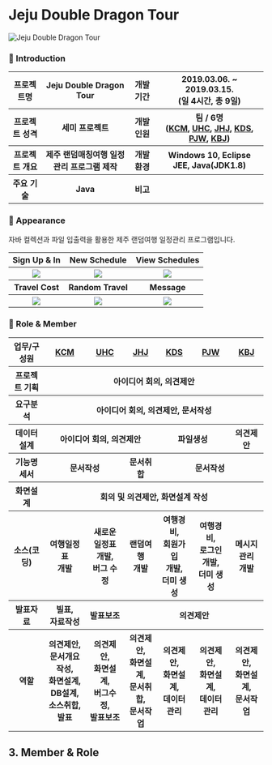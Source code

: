# Jeju Double Dragon Tour

![Jeju Double Dragon Tour](https://lh3.googleusercontent.com/zYM8Ga_l1m9i_AANkII8awIrFMilcT8-_bB8NPGNtfQAugV4DgOE0ZaoXCf-6OaNEt9rU-lhwZXYtDemSTfKZRq_1yy79Yus-Jc5ih98gTzoMilTh73INbarBIbu1hjF_1UDN_HYrKjMyHYOwCpBNeNZHRXQZvvKmMo2eTmjKFmZ_iIQIRHfPO22ah5I1ZNqQj2utEtBPT4ebBEeo7mEetk6U8msR1W6QOSMQLDSzcSV3UHds_pjo-hS9We5CMf9HyMsyrt4r3Tr_DznfCRZN_JwIZge4mgD8VBphFzc76QDDqu6QKv6rjjX1eZB6qI19XxARHkajGWNK9CKqgFtC4UO7gMur-WbECdpNTRGSVD2Xg28bQdYaglf6pibYj3aiAGybqLby5rGGj0IDbPHWj5mBvuZI_zG-Jp--HtqA4HenE2IVxL92btblWmkMcF5nrbioQOJd_N4LVtyGzypdMmfDximKzrSSQQj9ju9pSAVbCKGetTT6dpN01NG9D2z8oOgxSWgxaBiAP0DWMRoXBAQPJ3Hki4zJ9_lGRU0uhIkXgQcLzu0ItOY6R7FG9k4JmOwNn7wIhOumZDcs4bQRERDUOWmwN_EHkEeQP3q1aU_Xezg7XBEkpO4wl7gVwGJjzEEjN3a_MhWZew_IP1l1gnUKdQ448gxsO5V813EdLTJ1SEP3K4o7DMmmUhDrg=w1454-h969-no "Preview")

### 👋 Introduction

<table>
    <tr>
        <th>프로젝트명</th>
        <th>Jeju Double Dragon Tour</th>
        <th>개발 기간</th>
        <th>2019.03.06. ~ 2019.03.15. <br>(일 4시간, 총 9일)</th>
    </tr>
    <tr>
        <th>프로젝트 성격</th>
        <th>세미 프로젝트</th>
        <th>개발 인원</th>
        <th>팀 / 6명<br>
          (<a href="https://github.com/chanmi-kim">KCM</a>,
          <a href="https://github.com/mygom1171">UHC</a>,
          <a href="https://github.com/heejeen">JHJ</a>,
          <a href="https://github.com/kdsss123">KDS</a>,
          <a href="https://github.com/junwoooo123">PJW</a>,
          <a href="https://github.com/grills14">KBJ</a>)
      </th>
    </tr>
      <tr>
        <th>프로젝트 개요</th>
        <th>제주 랜덤매칭여행 일정관리 프로그램 제작</th>
        <th>개발 환경</th>
        <th>Windows 10, Eclipse JEE, Java(JDK1.8)</th>
    </tr>
        <tr>
        <th>주요 기술</th>
        <th>Java</th>
        <th>비고</th>
        <th> </th>
    </tr>
</table>

### 📼 Appearance

자바 컬렉션과 파일 입출력을 활용한 제주 랜덤여행 일정관리 프로그램입니다.

<table>
    <tr>
       <th>Sign Up & In</th>
       <th>New Schedule</th>
       <th>View Schedules</th>
    </tr>
    <tr>
        <th><img src="https://lh3.googleusercontent.com/KyGM2WbveYJhYjHVuq8In_9XPjXRx91q8clkOFnAulM89c-Kag0DRUuS7CIB-Hb3-q86KajDaPc37ifC5ar9hBjyb5vJehXi7fwmbOT_wj5pH12mb_u5ZvYsDJJUyE0pdcN7YviZrqfpVcItEcY7K2UdZWqeuYhML2XFmZTEHEDn0KqHeYWOEphpEB3TTEdmt9qcITm8826txInVaXkNiIys7egbIgE3tdRHIHVaUScAcEpQ0lhflRBk7JRdG4RqqFcVpYGRwp_2QJOfsHynBJi2XHNrG-4EP1atq3dD3OAl2F6ulGZzrk2QFTQuyFovVFVVZ5xU1u2Yy7ezfAeK2Gt4VlRMGx61atBdhgiYFYSccNMp9PzziLklfUCwrYKoMNZyC5mtMPAoVxOlcez4eQnxOo2QB9biaKe6DV_nmb953UPNXfxO3zcY8ctO6QyS_zWCCNFI5XfDtXKr_kHmKlXAGFfLwGWwl5WES63orY_ILbCoU94bjSMp1WNhFrJY5KYhlewB7_xcSP9N8C6JJQjaaBcxsFvAk__hd6OaNToxAI6pl54Rn4tDE7VFTWyhDK7FDmafQBYHvNBhj8WyG1l_vJW03G7Cec1r5SqCzDww5K5GiZVUGO6vxicfR8QAOWLIWoSfajJ8swf85YvyHuVW7RufwnJ9ne4aesQ7w6bPhvGs-TnCqGqDSVOQiQ=w960-h540-no"></th>
        <th><img src="https://lh3.googleusercontent.com/UnNScd9Lokv-H0RyZP3ukuPkVjeI8E3NYJ0IP4Ucxvi6JkouIPdWzuotP1UgstDMEDIw8qIFcNt2rW7zTNBZJdn_JrF07BNsNjzOcMuoeq4Qs8zCJ21QigBCr8IJZ6TubmLxSuPPKWvDxg6b2b_1iP7pQQW2ozkMk9XMexnBCrvxwtbewCegQv3MAZHeYY4t9L8YTrXWGCmGWC4VIHqdDE1DiOj0Epc5FXVHWvlSB2t7Vw04eZC8GPZjugUQ-SJIsMOHYXDaqiKtMh0vbqsNRBQPOkBt-0173rpKuMlGjUe7iGquQgXIueWLY8vCTiVHBkg0dW5aWuwl9yU8RcAXJswdF4NxA5wQWJKzpolu4bDoJM379vrPByxj-BnudsCNvZl56xWwGLW-VRIlnqLIE0E2sT3ROBFu0AdKq-9jzE4N-CeQb5JVX2fcVbs3_yNwEIxKAln5Z_DAoh3EciyMOqcMlpDk1g0wwIH9q9-wVs5iioKGMIZVtOl8N-Uo9biVZSzRd192cF0zrNNUqc-a5BB_OGoS_sMN8XRUBP5SCgN66EcxI5assWU3GfqYaIxWkJwISJAZNAX3ziEoir8uKyuhQwj_g-ukLghH7G_-SK8BeQ8RcpxmZVGu-TEWrxoOQN5VO-00VAKcXWNCTBfTG-PtfcOh1ASZmZWwVZGbT_6TjCITS-VXDnZ5tcBibg=w960-h540-no"></th>
        <th><img src="https://lh3.googleusercontent.com/CHgr_hl6cb8F3L2FbdSGzvggaPvO_9ZgDuRPmd0ElhozWzfMR9PfR7OO8SbFxBdJwIRQv-y-modsuy8Ojmkknk_k6XSWapQQU3lFpxhPznEdcuS2K1-NO5Ab8W7Tq_Dw3SAqwgRdFU0tO7DXgz-XpvtkBcrFALnv76U1Fv2uZsDyZHmNxASr6ib-99-RsdllKgXFEvcPsUp6ttFzJzjzYaIH8jwxyTbRHA3mFLsZgszMKalOIaYGCe7zH_CGp5rgOp9rftcGsqlX_MyAvoliqgHJ1bdeKsUyBINH15Xgi1bkmSqkH7I5D2uXJY4dUGE73_RNpPzF6lWz_ElTvkpMWhb_agGNRHdKgr7D3IOma_gLdVTvtvsV7STlpCPPk7WujqSbdhRCni0COXILdjCJ6x-1uhPda5Kkk76IGkeVWUXcKdtrEJSpCIyET8AhYee5nxrb9dlLB3jQ2bAHIPzaNiFuDomflIcmBTYS9bOJOQyVsZ2lEwJcyO0oUKePlQ0uwqhx4j9DzINyLhkSnFT8-F2LurQAfufThdnO7ubd2YMV_Csu5oF55o6rHZdFh8wImjmgSvAB2lYu3TOyvdKxKJoXk01geExxmvq_CkMZPGeIso1_gkBqB6n_Tl2wdN6Saxz7O_pj2mC3DV9rz8066ajDWJYv1_Szbqb9hIR8FA5jXEKv3NAiI79A-LocLA=w960-h540-no"></th>
    </tr>
      <tr>
       <th>Travel Cost</th>
       <th>Random Travel</th>
       <th>Message</th>
    </tr>
    <tr>
        <th><img src="https://lh3.googleusercontent.com/ev5Do1qkUqwNUYfvb0J9ePaE55PhRil3-i2HRA_qXIa-W4szePQNOUlBZj_00Vwirz46GQTNu_3ouJ4uy9zSGv8DSgCkA4XTWe_oUO1W7KiNOeFhfhrNph-BLEQj9pTdNZdbcDa8IIzzcUA_Xhuc2aAwaDVzAbxUWqYBy-HFFTpWw9tSmIt1wDeCMg0mKuhARHtmGDlkHxhM_dRg4kiCrqT6jobj8fqkuVuG4hUWjp9x1eso0lWjnHhvdvX3rQEdzWMczKNW5fSh1CsdhJbdii64eo6QVBE_hzrO4XmVvliRRpkmQ8bipiAx8_H51oTzqK93mulAg5mMNDaJn4_OvEO9b1Qowa6nN3Yi2NrhBXP8E5GqBG9IrLHcLtNMQ-s8TxHoK7HDsxLL5n2znjXN6noiMZ18y1MbHtARHn9K6zfKoe5ItGzh2Tfnkn6ME-2uTfSwdLX2K7KtUBlPTg8yjV-qgoL604kRt10U_JOWLclkU3nkjGQIKqo9S6sinsPKc-ohruYqKn0-ydNFgOv1S0reN3BsJ8msJ9G_ABvoSbzIBY9sIz1ZfwPDl1ZZIFBWQA4HjgEISwseWkU7aiFK0_BoXdEqFlvVaTXOJZW1lHmNgVInyS4NdSHwMmGtgQ59OtvfxRx3gk6NYtCuQbNCiCS4G783QmNAANBGSVKX8w9koajEjTZYx-3weZYC1g=w960-h540-no"></th>
        <th><img src="https://lh3.googleusercontent.com/3OE8D_yK88LFAiejFFmENVb9XHUsaznV7qihBhARkvpC3Dr7A8zYxhZ0giMlxlNbgtBzHI_6UKDOYMWi3V1Szfl_Tp2M1hW7dMhp1hzk4-8lR7y-z_1K8wXYFXwb3Xllqzj_4htVrz4gP5z4AeOBRkOvx6kKR5is53S3FTr5BVDsuOjjqN4xfGcBItevq10JSscF-mv_vlgpp5ITrf4l7E7ZlLWpoVTMWrD1usDO7ZBgrytJH87aTH6nXVB6uMhA8eOsO96Y0RXo6AvEJ41-Xau8lIkZwGwGhHOOw13NCH3qpOG37jCK-2-ZXqsLD6mcmoBtq38Gxgk1XfOr8DyIiQTQPy5SBlrjEu1gZt3J2CC61N6tC3F7DtDZuNT5cgC_GCQTd-BXypDdqN1AAmetktslUSijZlO6i1w6hplbcf8ygq4urFpnH6ZvXkOy-2ygukyFWQgcJmU7DgtCcJZI96T4d33MHpJw2eE1oyhfyAJvMp3itGbeGKlCm3rKo340xVeB890cnAJdX-wLLEqJaUqHmBxar8DjFtCeko36ut_E49vrfgjp8IVNOBSkcOPUbf1c-WxPskZ8I_tr4tv8brNPoCDmqra6WhCWmExEFFOcfycibMacDQw6Ylbdpx9xtRJ5gRHodS0-fmYC2G3_ZWdJCMdQPLdbt3kNUYHypR0dlQtaJjFtTX1TmbtHjw=w960-h540-no"></th>
        <th><img src="https://lh3.googleusercontent.com/taucagnnhlO_ygPEp5WPuazM2rVRV-fBdA834T_0PTMb473TAs4I8fL1wBxXcOieFWKdwKIlnwGC7_TkWQ3em83Y3cfy5aWgC5pCuhcb2JUZMiXTmPDUkYVDZ0rbSCMYwA5_nyikvjd9-6IyCynYI1v-YIaJDEnpUtySsb5lFddvES91JO_dKM1k10GL3470yYv0qzMkpASkqQHDKUpKcMTBGDyOFeMw3ftOCuIaqjQkJUeEet4UR4BnzYUX_p-JNkQJgZGbAKk6S6tTeZKseHLCfxnKw8gBVeR4EIe-eJWMI-sJNfIjRi3onaZrjYxXNdCRjy4M1GfoFzUN7lUyoG1pWiCaiRUqqsAyEv90XmXRnQibyXzsaTqFrGPJeWeaJKJBaBKW5WJauNg1A0Civ0CmzZnTM3ubkSn14yx_-bGn3TI2e7DKnFuoH88pIYso-ufHgXCVEXg-23qgQT_t3bQxnj-E3SK7FFr4-aE8gg1pN_Qq9Egq7hZ5Hk_ugLs1UrCZIJk-C3-anrXzq3auhJW029wktL4hlgqyLBXanOeaDNOUUQc6gPBYjl5-MVDTJ5M-FnRP8D7AuldEfJS5OcqY7FqCEcALfk99mBv10VR5qNhABXsM3miL3MIIePXv9ryFsJ2_irxOwDo7Kn0pv6AqOTphFpHgLy-PtfMTTqMyij4-r192keznPyHwMg=w960-h540-no"></th>
    </tr>
</table>

### 📑 Role & Member

<table>
    <tr>
        <th>업무/구성원</th>
        <th><a href="https://github.com/chanmi-kim">KCM</a></th>
        <th><a href="https://github.com/mygom1171">UHC</a></th>
        <th><a href="https://github.com/heejeen">JHJ</a></th>
        <th><a href="https://github.com/kdsss123">KDS</a></th>
        <th><a href="https://github.com/junwoooo123">PJW</a></th>
        <th><a href="https://github.com/grills14">KBJ</a></th>
    </tr>
    <tr>
        <th>프로젝트 기획</th>
        <th colspan="6">아이디어 회의, 의견제안</th>
    </tr>
    <tr>
        <th>요구분석</th>
        <th colspan="6">아이디어 회의, 의견제안, 문서작성</th>
    </tr>
    <tr>
        <th>데이터설계</th>
        <th colspan="3">아이디어 회의, 의견제안</th>
        <th colspan="2">파일생성</th>
        <th>의견제안</th>
    </tr>
    <tr>
        <th>기능명세서</th>
        <th colspan="2">문서작성</th>
        <th>문서취합</th>
        <th colspan="3">문서작성</th>
    </tr>
    <tr>
        <th>화면설계</th>
        <th colspan="6">회의 및 의견제안, 화면설계 작성</th>
    </tr>
    <tr>
        <th>소스(코딩)</th>
        <th>여행일정표 <br>개발</th>
        <th>새로운 일정표<br>개발, <br>버그 수정</th>
        <th>랜덤여행 <br>개발</th>
        <th>여행경비, <br>회원가입 <br>개발, <br>더미 생성</th>
        <th>여행경비, <br>로그인 개발, <br>더미 생성</th>
        <th>메시지관리 <br>개발</th>
    </tr>
    <tr>
        <th>발표자료</th>
        <th>빌표, <br>자료작성</th>
        <th>발표보조</th>
        <th colspan="4">의견제안</th>
    </tr>
    <tr>
        <th>역할</th>
        <th>의견제안, <br>문서개요작성, <br>화면설계, <br>DB설계, <br>소스취합, <br>발표</th>
        <th>의견제안, <br>화면설계, <br>버그수정, <br>발표보조</th>
        <th>의견제안, <br>화면설계, <br>문서취합, <br>문서작업</th>
        <th>의견제안, <br>화면설계, <br>데이터 관리</th>
        <th>의견제안, <br>화면설계, <br>데이터 관리</th>
        <th>의견제안, <br>화면설계, <br>문서작업</th>
    </tr>
</table>




## 3. Member & Role

